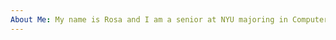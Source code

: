 ```yaml
---
About Me: My name is Rosa and I am a senior at NYU majoring in Computer Science and minoring in Web Programming & Applications. I am originally from Georgia. My interests in technology include front-end development and web design. I am excited about taking this Open Source Development course because I have never contribued to open source projects and I think this will be a great opportunity to learn more and contribute to some projects that I am interested in!
---
```


